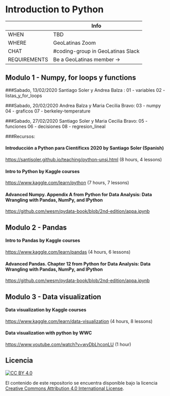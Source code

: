 # Introduction to Python

|             | Info
|-------------|-------------------------------------------------
| WHEN        | TBD
| WHERE       | GeoLatinas Zoom
| CHAT       | #coding-group in GeoLatinas Slack
| REQUIREMENTS | Be a GeoLatinas member ->


## Modulo 1 - Numpy, for loops y functions

###Sabado, 13/02/2020 Santiago Soler y Andrea Balza :
 01 - variables
 02 - listas_y_for_loops

###Sabado, 20/02/2020 Andrea Balza y Maria Cecilia Bravo:
03 - numpy
04 - graficos
07 - berkeley-temperature

###Sabado, 27/02/2020 Santiago Soler y Maria Cecilia Bravo:
05 - funciones
06 - decisiones
08 - regresion_lineal

###Recursos:
#### Introducción a Python para Científicxs 2020 by Santiago Soler (Spanish)
https://santisoler.github.io/teaching/python-unsj.html (8 hours, 4 lessons)

#### Intro to Python by Kaggle courses
https://www.kaggle.com/learn/python (7 hours, 7 lessons)

#### Advanced Numpy. Appendix A from Python for Data Analysis: Data Wrangling with Pandas, NumPy, and IPython
https://github.com/wesm/pydata-book/blob/2nd-edition/appa.ipynb

## Modulo 2 - Pandas

#### Intro to Pandas by Kaggle courses  
https://www.kaggle.com/learn/pandas (4 hours, 6 lessons)

#### Advanced Pandas. Chapter 12 from Python for Data Analysis: Data Wrangling with Pandas, NumPy, and IPython
https://github.com/wesm/pydata-book/blob/2nd-edition/appa.ipynb

## Modulo 3 - Data visualization

#### Data visualization by Kaggle courses
https://www.kaggle.com/learn/data-visualization (4 hours, 8 lessons)

#### Data visualization with python by WWC
https://www.youtube.com/watch?v=wvDbLhconLU (1 hour)

## Licencia

[![CC BY 4.0][cc-by-image]][cc-by]

El contenido de este repositorio se encuentra disponible bajo la licencia [Creative Commons Attribution 4.0 International License][cc-by].

[cc-by]: http://creativecommons.org/licenses/by/4.0/
[cc-by-image]: https://i.creativecommons.org/l/by/4.0/88x31.png
